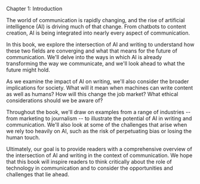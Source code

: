 Chapter 1: Introduction

The world of communication is rapidly changing, and the rise of artificial intelligence (AI) is driving much of that change. From chatbots to content creation, AI is being integrated into nearly every aspect of communication.

In this book, we explore the intersection of AI and writing to understand how these two fields are converging and what that means for the future of communication. We'll delve into the ways in which AI is already transforming the way we communicate, and we'll look ahead to what the future might hold.

As we examine the impact of AI on writing, we'll also consider the broader implications for society. What will it mean when machines can write content as well as humans? How will this change the job market? What ethical considerations should we be aware of?

Throughout the book, we'll draw on examples from a range of industries -- from marketing to journalism -- to illustrate the potential of AI in writing and communication. We'll also look at some of the challenges that arise when we rely too heavily on AI, such as the risk of perpetuating bias or losing the human touch.

Ultimately, our goal is to provide readers with a comprehensive overview of the intersection of AI and writing in the context of communication. We hope that this book will inspire readers to think critically about the role of technology in communication and to consider the opportunities and challenges that lie ahead.
